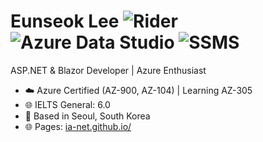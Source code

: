 # Eunseok Lee ![Rider](https://img.shields.io/badge/Rider-000000?logo=rider&logoColor=white) ![Azure Data Studio](https://img.shields.io/badge/Azure%20Data%20Studio-0078D4?logo=microsoftazure&logoColor=white) ![SSMS](https://img.shields.io/badge/SSMS-CC2927?logo=microsoftsqlserver&logoColor=white)

ASP.NET & Blazor Developer | Azure Enthusiast  

- ☁️ Azure Certified (AZ-900, AZ-104) | Learning AZ-305  
- 🌐 IELTS General: 6.0
- 📍 Based in Seoul, South Korea  
- 🌐 Pages: [ia-net.github.io/](https://ia-net.github.io/)
